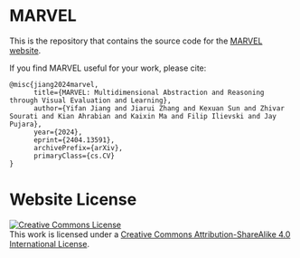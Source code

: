 # MARVEL

This is the repository that contains the source code for the [MARVEL website](https://marvel770.github.io/).

If you find MARVEL useful for your work, please cite:
```
@misc{jiang2024marvel,
      title={MARVEL: Multidimensional Abstraction and Reasoning through Visual Evaluation and Learning}, 
      author={Yifan Jiang and Jiarui Zhang and Kexuan Sun and Zhivar Sourati and Kian Ahrabian and Kaixin Ma and Filip Ilievski and Jay Pujara},
      year={2024},
      eprint={2404.13591},
      archivePrefix={arXiv},
      primaryClass={cs.CV}
}
```

# Website License
<a rel="license" href="http://creativecommons.org/licenses/by-sa/4.0/"><img alt="Creative Commons License" style="border-width:0" src="https://i.creativecommons.org/l/by-sa/4.0/88x31.png" /></a><br />This work is licensed under a <a rel="license" href="http://creativecommons.org/licenses/by-sa/4.0/">Creative Commons Attribution-ShareAlike 4.0 International License</a>.
